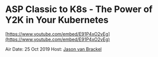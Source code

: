 # ASP Classic to K8s - The Power of Y2K in Your Kubernetes

[https://www.youtube.com/embed/E91P4xO2vEg](https://www.youtube.com/embed/E91P4xO2vEg)

Air Date: 25 Oct 2019
Host: [Jason van Brackel](twitter.com/jasonvanbrackel)
